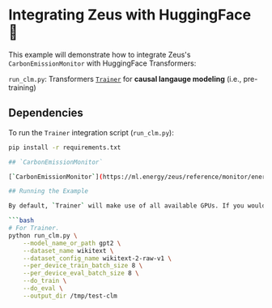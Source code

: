 # Integrating Zeus with HuggingFace 🤗

This example will demonstrate how to integrate Zeus's `CarbonEmissionMonitor` with HuggingFace Transformers:

`run_clm.py`: Transformers [`Trainer`](https://huggingface.co/docs/transformers/main_classes/trainer) for **causal langauge modeling** (i.e., pre-training)

## Dependencies

To run the `Trainer` integration script (`run_clm.py`):
```sh
pip install -r requirements.txt

## `CarbonEmissionMonitor`

[`CarbonEmissionMonitor`](https://ml.energy/zeus/reference/monitor/energy/#zeus.monitor.energy.ZeusMonitor): Measures the GPU time, energy consumption, and carbon emission of arbitrary code blocks.

## Running the Example

By default, `Trainer` will make use of all available GPUs. If you would like to use only a subset of the GPUs, specify the `CUDA_VISIBLE_DEVICES` environment variable, which Zeus will also automatically respect.

```bash
# For Trainer.
python run_clm.py \
    --model_name_or_path gpt2 \
    --dataset_name wikitext \
    --dataset_config_name wikitext-2-raw-v1 \
    --per_device_train_batch_size 8 \
    --per_device_eval_batch_size 8 \
    --do_train \
    --do_eval \
    --output_dir /tmp/test-clm
